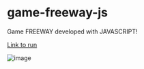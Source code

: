 # game-freeway-js
Game FREEWAY developed with JAVASCRIPT!

<a href="https://fernandomontanari.github.io/game-freeway-js/">Link to run</a>

![image](https://user-images.githubusercontent.com/25597840/214710262-0dc24ade-89f5-47c3-b9af-607c60e082e0.png)
